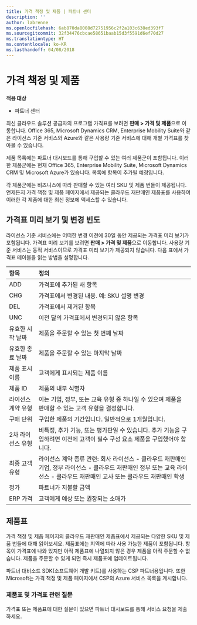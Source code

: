 ```yaml
---
title: 가격 책정 및 제품 | 파트너 센터
description: ''
author: labrenne
ms.openlocfilehash: 6ab870da8008d72751956c2f2a103c638ed393f7
ms.sourcegitcommit: 32f34476cbcae58651baab15d3f5591d6ef70d27
ms.translationtype: HT
ms.contentlocale: ko-KR
ms.lasthandoff: 04/08/2018
---
```

# <a name="pricing-and-offers"></a>가격 책정 및 제품

**적용 대상**

-  파트너 센터

최신 클라우드 솔루션 공급자의 프로그램 가격표를 보려면 **판매 > 가격 및 제품**으로 이동합니다. Office 365, Microsoft Dynamics CRM, Enterprise Mobility Suite와 같은 라이선스 기준 서비스와 Azure와 같은 사용량 기준 서비스에 대해 개별 가격표를 찾아볼 수 있습니다. 

제품 목록에는 파트너 대시보드를 통해 구입할 수 있는 여러 제품군이 포함됩니다. 이러한 제품군에는 현재 Office 365, Enterprise Mobility Suite, Microsoft Dynamics CRM 및 Microsoft Azure가 있습니다. 목록에 항목이 추가될 예정입니다.

각 제품군에는 비즈니스에 따라 판매할 수 있는 여러 SKU 및 제품 번들이 제공됩니다. 언제든지 가격 책정 및 제품 페이지에서 제공되는 클라우드 재판매인 제품표를 사용하여 이러한 각 제품에 대한 최신 정보에 액세스할 수 있습니다.

## <a name="pricelist-preview-and-change-frequency"></a>가격표 미리 보기 및 변경 빈도 

라이선스 기준 서비스에는 어떠한 변경 이전에 30일 동안 제공되는 가격표 미리 보기가 포함됩니다. 가격표 미리 보기를 보려면 **판매 > 가격 및 제품**으로 이동합니다. 사용량 기준 서비스는 동적 서비스이므로 가격표 미리 보기가 제공되지 않습니다. 다음 표에서 가격표 테이블을 읽는 방법을 설명합니다.

|**항목**        |**정의**      |
|:-----------   |:-----------   |
|ADD   |가격표에 추가된 새 항목|
|CHG   |가격표에서 변경된 내용. 예: SKU 설명 변경|
|DEL   |가격표에서 제거된 항목|
|UNC   |이전 달의 가격표에서 변경되지 않은 항목   |
|유효한 시작 날짜   |제품을 주문할 수 있는 첫 번째 날짜    |
|유효한 종료 날짜   |제품을 주문할 수 있는 마지막 날짜   |
|제품 표시 이름   |고객에게 표시되는 제품 이름   |
|제품 ID   |제품의 내부 식별자   |
|라이선스 계약 유형   |이는 기업, 정부, 또는 교육 유형 중 하나일 수 있으며 제품을 판매할 수 있는 고객 유형을 결정합니다.|
|구매 단위   |구입한 제품의 기간입니다. 일반적으로 1개월입니다.   |
|2차 라이선스 유형   |비특정, 추가 기능, 또는 평가판일 수 있습니다. 추가 기능을 구입하려면 이전에 고객이 필수 구성 요소 제품을 구입했어야 합니다.|
|최종 고객 유형   |라이선스 계약 종류 관련: 회사 라이선스 - 클라우드 재판매인 기업, 정부 라이선스 - 클라우드 재판매인 정부 또는 교육 라이선스 - 클라우드 재판매인 교사 또는 클라우드 재판매인 학생   |
|정가   |파트너가 지불할 금액   |
|ERP 가격   |고객에게 예상 또는 권장되는 소매가   |

## <a name="offers-matrix"></a>제품표

가격 책정 및 제품 페이지의 클라우드 재판매인 제품표에서 제공되는 다양한 SKU 및 제품 번들에 대해 읽어보세요. 제품표에는 지역에 따라 사용 가능한 제품이 포함됩니다. 항목이 가격표에 나와 있지만 아직 제품표에 나열되지 않은 경우 제품을 아직 주문할 수 없습니다. 제품을 주문할 수 있게 되면 즉시 제품표에 업데이트됩니다.

파트너 대비소드 SDK(소프트웨어 개발 키트)를 사용하는 CSP 파트너용입니다. 또한 Microsoft는 가격 책정 및 제품 페이지에서 CSP의 Azure 서비스 목록을 게시합니다.

### <a name="offers-matrix-and-pricelist-questions"></a>제품표 및 가격표 관련 질문

가격표 또는 제품표에 대한 질문이 있으면 파트너 대시보드를 통해 서비스 요청을 제출하세요.
